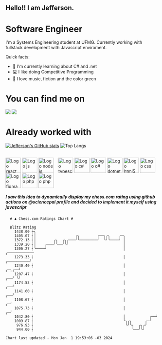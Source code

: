 ## Hello!! I am Jefferson.
# Software Engineer
I'm a Systems Engineering student at UFMG. Currently working with fullstack development with Javascript enviroment.

<div>
Quick facts:
  <ul>
<li>🚀 I'm currently learning about C# and .net</li>
<li>💻 I like doing Competitive Programming</li>
<li>💚 I love music, fiction and the color green</li>
    </ul>
</div>

# You can find me on
<div>
  <a href="https://www.linkedin.com/in/jefferson-souuza" target="_blank"><img src="https://img.shields.io/badge/-LinkedIn-%230077B5?style=for-the-badge&logo=linkedin&logoColor=white" target="_blank"></a> 
  <a href="https://instagram.com/jeffpsou" target="_blank"><img src="https://img.shields.io/badge/-Instagram-%23E4405F?style=for-the-badge&logo=instagram&logoColor=white" target="_blank"></a>
</div>

# Already worked with
[![Jefferson's GitHub stats](https://github-readme-stats.vercel.app/api?username=jefferson13t&show_icons=true&theme=gotham&rank_icon=github&layout=compact)](https://github.com/anuraghazra/github-readme-stats)
![Top Langs](https://github-readme-stats.vercel.app/api/top-langs/?username=jefferson13t&size_weight=0.5&count_weight=0.5&theme=gotham&layout=compact)

<div style="display: inline_block"><br>
  <img alt="Logo react" align="center" style="height:50px" src="https://cdn.jsdelivr.net/gh/devicons/devicon/icons/react/react-original.svg" />
  <img alt="Logo js" align="center" style="height:50px" src="https://cdn.jsdelivr.net/gh/devicons/devicon/icons/javascript/javascript-original.svg" />
  <img alt="Logo node js" align="center" style="height:50px; margin-right: 10px" src="https://cdn.jsdelivr.net/gh/devicons/devicon/icons/nodejs/nodejs-original.svg" />
  <img alt="Logo typescript" align="center" style="height:50px" src="https://cdn.jsdelivr.net/gh/devicons/devicon/icons/typescript/typescript-original.svg" />
  <img alt="Logo c#" align="center" style="height:50px" src="https://cdn.jsdelivr.net/gh/devicons/devicon/icons/graphql/graphql-plain.svg" />
  <img alt="Logo c#" align="center" style="height:50px" src="https://cdn.jsdelivr.net/gh/devicons/devicon/icons/csharp/csharp-original.svg" />
  <img alt="Logo dotnet" align="center" style="height:50px" src="https://cdn.jsdelivr.net/gh/devicons/devicon/icons/dotnetcore/dotnetcore-original.svg" />
  <img alt="Logo html5" align="center" style="height:50px" src="https://cdn.jsdelivr.net/gh/devicons/devicon/icons/html5/html5-original.svg" />
  <img alt="Logo css" align="center" style="height:50px" src="https://cdn.jsdelivr.net/gh/devicons/devicon/icons/css3/css3-original.svg" />
  <img alt="Logo figma" align="center" style="height:50px" src="https://cdn.jsdelivr.net/gh/devicons/devicon/icons/figma/figma-original.svg" />
  <img alt="Logo php" align="center" style="height:50px" src="https://cdn.jsdelivr.net/gh/devicons/devicon/icons/cplusplus/cplusplus-original.svg" />
  <img alt="Logo php" align="center" style="height:50px" src="https://cdn.jsdelivr.net/gh/devicons/devicon/icons/php/php-original.svg" />
</div>

##### I saw this idea to dynamically display my chess.com rating using github actions on @sciencepal profile and decided to implement it myself using javascript

```
  # ♟︎ Chess.com Ratings Chart #
  
  Blitz Rating
    1438.00 ┼╮                                                                                                   
    1405.07 ┤│                  ╭╮        ╭──╮╭╮    ╭─╮                                                          
    1372.13 ┤│        ╭╮  ╭╮╭───╯╰────────╯  ╰╯╰────╯ │                                                          
    1339.20 ┤│    ╭───╯╰──╯╰╯                         │                                                          
    1306.27 ┤╰────╯                                   │                                            ╭──────────── 
    1273.33 ┤                                         │                                 ╭──────────╯             
    1240.40 ┤                                         │                           ╭─╮╭──╯                        
    1207.47 ┤                                         │                        ╭──╯ ╰╯                           
    1174.53 ┤                                         │                     ╭──╯                                 
    1141.60 ┤                                         │                  ╭──╯                                    
    1108.67 ┤                                         │                ╭─╯                                       
    1075.73 ┤                                         │              ╭─╯                                         
    1042.80 ┤                                         │           ╭──╯                                           
    1009.87 ┤                                         ╰╮╭╮      ╭─╯                                              
     976.93 ┤                                          ╰╯╰╮  ╭╮╭╯                                                
     944.00 ┤                                             ╰──╯╰╯                                                 

Chart last updated - Mon Jan  1 19:53:06 -03 2024  
  ```
